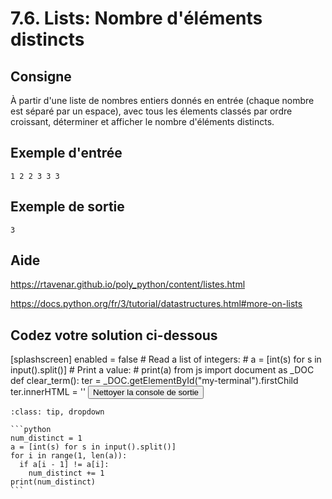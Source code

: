 # 7.6. Lists: Nombre d'éléments distincts

## Consigne

À partir d'une liste de nombres entiers donnés en entrée (chaque nombre est séparé par un espace), avec tous les élements classés par ordre croissant, déterminer et afficher le nombre d'éléments distincts.

## Exemple d'entrée

```
1 2 2 3 3 3
```

## Exemple de sortie

```
3
```

## Aide

https://rtavenar.github.io/poly_python/content/listes.html

https://docs.python.org/fr/3/tutorial/datastructures.html#more-on-lists

## Codez votre solution ci-dessous

<py-config>
    [splashscreen]
        enabled = false
</py-config>
<py-repl>
    # Read a list of integers:
# a = [int(s) for s in input().split()]
# Print a value:
# print(a)
</py-repl>
<py-terminal id="my-terminal"></py-terminal>
<py-script>
from js import document as _DOC
def clear_term():
    ter = _DOC.getElementById("my-terminal").firstChild
    ter.innerHTML = ''
</py-script>
<button py-click="clear_term()" id="clear-terminal" class="py-button">Nettoyer la console de sortie</button>


````{admonition} Cliquez ici pour voir la solution
:class: tip, dropdown

```python
num_distinct = 1
a = [int(s) for s in input().split()]
for i in range(1, len(a)):
  if a[i - 1] != a[i]:
    num_distinct += 1
print(num_distinct)
```
````
